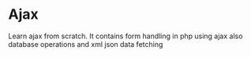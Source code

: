 # Ajax
Learn ajax from scratch. It contains form handling in php using ajax also database operations and xml json data fetching

